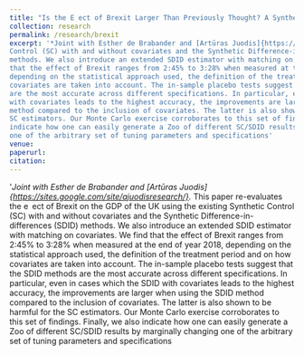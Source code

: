 ```yaml
---
title: "Is the E ect of Brexit Larger Than Previously Thought? A Synthetic Difference-in-differences Approach with (-out) Covariates"
collection: research
permalink: /research/brexit
excerpt: '*Joint with Esther de Brabander and [Artūras Juodis]{https://sites.google.com/site/ajuodisresearch/}.* This paper re-evaluates the e ect of Brexit on the GDP of the UK using the existing Synthetic
Control (SC) with and without covariates and the Synthetic Difference-in-differences (SDID)
methods. We also introduce an extended SDID estimator with matching on covariates. We find
that the effect of Brexit ranges from 2:45% to 3:28% when measured at the end of year 2018,
depending on the statistical approach used, the definition of the treatment period and on how
covariates are taken into account. The in-sample placebo tests suggest that the SDID methods
are the most accurate across different specifications. In particular, even in cases which the SDID
with covariates leads to the highest accuracy, the improvements are larger when using the SDID
method compared to the inclusion of covariates. The latter is also shown to be harmful for the
SC estimators. Our Monte Carlo exercise corroborates to this set of findings. Finally, we also
indicate how one can easily generate a Zoo of different SC/SDID results by marginally changing
one of the arbitrary set of tuning parameters and specifications'
venue:  
paperurl: 
citation: 
---
```

'*Joint with Esther de Brabander and [Artūras Juodis]{https://sites.google.com/site/ajuodisresearch/}.* This paper re-evaluates the e ect of Brexit on the GDP of the UK using the existing Synthetic
Control (SC) with and without covariates and the Synthetic Difference-in-differences (SDID)
methods. We also introduce an extended SDID estimator with matching on covariates. We find
that the effect of Brexit ranges from 2:45% to 3:28% when measured at the end of year 2018,
depending on the statistical approach used, the definition of the treatment period and on how
covariates are taken into account. The in-sample placebo tests suggest that the SDID methods
are the most accurate across different specifications. In particular, even in cases which the SDID
with covariates leads to the highest accuracy, the improvements are larger when using the SDID
method compared to the inclusion of covariates. The latter is also shown to be harmful for the
SC estimators. Our Monte Carlo exercise corroborates to this set of findings. Finally, we also
indicate how one can easily generate a Zoo of different SC/SDID results by marginally changing
one of the arbitrary set of tuning parameters and specifications
